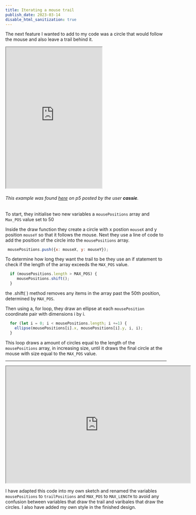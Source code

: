 ```yaml
---
title: Iterating a mouse trail
publish_date: 2023-03-14
disable_html_sanitization: true
---
```


The next feature I wanted to add to my code was a circle that would follow the mouse and also leave a trail behind it. 

<iframe width = 300 height = 442 src="https://editor.p5js.org/cassie/full/HJC08Is67"></iframe>

###### This example was found [here](https://editor.p5js.org/cassie/sketches/HJC08Is67) on p5 posted by the user **cassie**. ######

To start, they initialise two new variables a `mousePositions` array and `Max_POS` value set to 50 

Inside the draw function they create a circle with x postion `mouseX` and y position `mouseY` so that it follows the mouse. Next they use a line of code to add the position of the circle into the `mousePositions` array. 

```Javascript
 mousePositions.push({x: mouseX, y: mouseY});
```

To determine how long they want the trail to be they use an if statement to check  if the length of the array exceeds the `MAX_POS` value.

```Javascript
  if (mousePositions.length > MAX_POS) {
  	 mousePositions.shift();
  }
```
the .shift( ) method removes any items in the array past the 50th position, determined by `MAX_POS`.

Then using a, for loop, they draw an ellipse at each `mousePosition` coordinate pair with dimensions i by i.

```Javascript
  for (let i = 0; i < mousePositions.length; i +=1) {
  	ellipse(mousePositions[i].x, mousePositions[i].y, i, i);
  }
```

This loop draws a amount of circles equal to the length of the `mousePositions` array, in increasing size, until it draws the final circle at the mouse with size equal to the `MAX_POS` value.

---

<iframe width  = 576 height = 366 src="https://editor.p5js.org/Petridistom/full/nfwlhc2-q"></iframe>

I have adapted this code into my own sketch and renamed the variables `mousePositions` to `trailPositions` and `MAX_POS` to `MAX_LENGTH` to avoid any confusion between variables that draw the trail and varibales that draw the circles. I also have added my own style in the finished design.